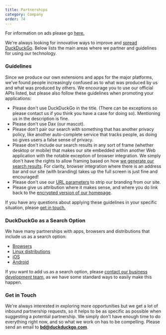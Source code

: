 ```yaml
---
title: Partnerships
category: Company
order: 74
---
```


For information on ads please go [here.](/company/how-duckduckgo-makes-money)

We're always looking for innovative ways to improve and [spread DuckDuckGo](https://duckduckgo.com/spread). Below lists the main areas where we partner and guidelines for using our technology.

### Guidelines

Since we produce our own extensions and apps for the major platforms, we've found people increasingly confused as to what was produced by us and what was produced by others. We encourage you to use our official APIs listed, but please also follow these guidelines when promoting your applications:

*   Please don't use DuckDuckGo in the title. (There can be exceptions so please contact us if you think you have a case for doing so). Mentioning us in the description is fine.
*   Please don't use Dax (our mascot).
*   Please don't pair our search with something that has another privacy policy, like another auto-complete service that tracks people, as doing so gives users a false sense of privacy.
*   Please don't include our search results in any sort of frame (whether desktop or mobile) that makes our site embedded within another Web application with the notable exception of browser integration. We simply don't have the rights to allow framing based on how [we generate our search results](/results/sources). For clarity, browser integration where there is an address bar and our site (with branding) takes up the full screen is just fine and encouraged!
*   Please don't use our [URL parameters](https://duckduckgo.com/params) to strip our branding from our site.
*   Please give us attribution where it makes sense, and where you do link back to the [encrypted version of our homepage](https://duckduckgo.com/).

If you have any questions about applying these guidelines in your specific situation, please [get in touch.](mailto:open@duckduckgo.com)

### DuckDuckGo as a Search Option

We have many partnerships with apps, browsers and distributions that include us as a search option:

*   [Browsers](/desktop/other-browsers)
*   [Linux distributions](/desktop/linux-distributions)
*   [iOS](/mobile/ios)
*   [Android](/mobile/android)

If you want to add us as a search option, please [contact our business development team](mailto:bd@duckduckgo.com), as we have some standard ways to easily make this happen.

### Get in Touch

We're always interested in exploring more opportunities but we get a lot of inbound partnership requests, so it helps to be as specific as possible when suggesting a potential partnership. We simply don't have enough time to do everything right now, and so what we work on has to be compelling. Please send an email to **[bd@duckduckgo.com](mailto:bd@duckduckgo.com)**.

